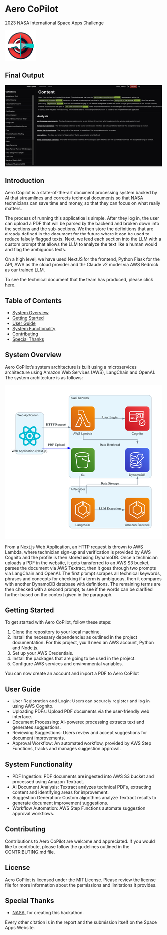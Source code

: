 # Aero CoPilot
2023 NASA International Space Apps Challenge

<img src="screenshots/logo.png" alt="System Architecture" width="100"/>

## Final Output
<img src="screenshots/output.png" alt="System Architecture" width="600"/>

## Introduction
Aero Copilot is a state-of-the-art document processing system backed by AI that streamlines and corrects technical documents so that NASA technicians can save time and money, so that they can focus on what really matters.

The process of running this application is simple. After they log in, the user can upload a PDF that will be parsed by the backend and broken down into the sections and the sub-sections. We then store the definitions that are already defined in the document for the future where it can be used to reduce falsely flagged texts. Next, we feed each section into the LLM with a custom prompt that allows the LLM to analyze the text like a human would and flag the ambiguous texts.

On a high level, we have used NextJS for the frontend, Python Flask for the API, AWS as the cloud provider and the Claude v2 model via AWS Bedrock as our trained LLM.

To see the technical document that the team has produced, please click [here](https://docs.google.com/document/d/1aGVDmX8dsZxUEb_ebyPDwBwVycFrlNL57G3RcUGwQMw/edit?usp=sharing).


## Table of Contents

- [System Overview](#system-overview)
- [Getting Started](#getting-started)
- [User Guide](#user-guide)
- [System Functionality](#system-functionality)
- [Contributing](#contributing)
- [Special Thanks](#special-thanks)

## System Overview
Aero CoPilot’s system architecture is built using a microservices architecture using Amazon Web Services (AWS), LangChain and OpenAI. The system architecture is as follows:


<img src="screenshots/system.png" alt="System Architecture" width="600"/>

From a Next.js Web Application, an HTTP request is thrown to AWS Lambda, where technician sign-up and verification is provided by AWS Cognito and the profile is then stored using DynamoDB. Once a technician uploads a PDF in the website, it gets transferred to an AWS S3 bucket, parses the document via AWS Textract, then it goes through two prompts via LangChain and OpenAI. The first prompt scrapes all technical keywords, phrases and concepts for checking if a term is ambiguous, then it compares with another DynamoDB database with definitions. The remaining terms are then checked with a second prompt, to see if the words can be clarified further based on the context given in the paragraph.

## Getting Started

To get started with Aero CoPilot, follow these steps:

1. Clone the repository to your local machine.
2. Install the necessary dependencies as outlined in the project documentation. For this project, you'll need an AWS account, Python and Node.js.
3. Set up your AWS Credentials.
4. Install the packages that are going to be used in the project.
5. Configure AWS services and environmental variables.

You can now create an account and import a PDF to Aero CoPilot

## User Guide

- User Registration and Login: Users can securely register and log in using AWS Cognito.
- Uploading PDFs: Upload PDF documents via the user-friendly web interface.
- Document Processing: AI-powered processing extracts text and generates suggestions.
- Reviewing Suggestions: Users review and accept suggestions for document improvements.
- Approval Workflow: An automated workflow, provided by AWS Step Functions, tracks and manages suggestion approval.



## System Functionality

- PDF Ingestion: PDF documents are ingested into AWS S3 bucket and processed using Amazon Textract.
- AI Document Analysis: Textract analyzes technical PDFs, extracting content and identifying areas for improvement.
- Suggestion Generation: Custom algorithms analyze Textract results to generate document improvement suggestions.
- Workflow Automation: AWS Step Functions automate suggestion approval workflows.


## Contributing

Contributions to Aero CoPilot are welcome and appreciated. If you would like to contribute, please follow the guidelines outlined in the CONTRIBUTING.md file.

## License

Aero CoPilot is licensed under the MIT License. Please review the license file for more information about the permissions and limitations it provides.

## Special Thanks

* [NASA](https://www.nasa.gov/), for creating this hackathon.

Every other citation is in the report and the submission itself on the Space Apps Website.
